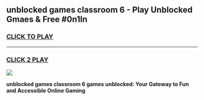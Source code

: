 
## unblocked games classroom 6 - Play Unblocked Gmaes & Free #0n1ln
<h3>
<a href="https://premium.freeplayer.one?title=unblocked_games_classroom_6&ref=03M">CLICK TO PLAY</a></h3>
<hr>

<h3>
<a href="https://premium.freeplayer.one?title=unblocked_games_classroom_6&ref=03M">CLICK 2 PLAY</a>
  
</h3>

<a href="https://premium.freeplayer.one?title=unblocked_games_classroom_6&ref=03M"><img src="https://clearcache.store/games.png"></a>


**unblocked games classroom 6 games unblocked: Your Gateway to Fun and Accessible Online Gaming**
